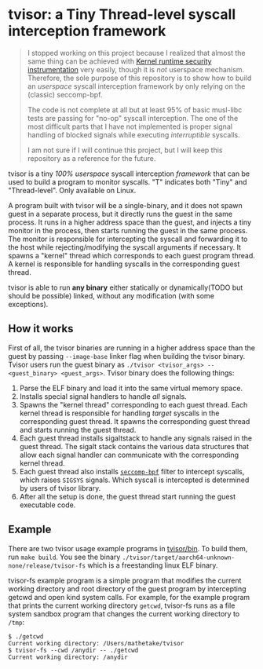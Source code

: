 # tvisor: a Tiny Thread-level syscall interception framework

> I stopped working on this project because I realized that almost the same thing can be achieved
> with [Kernel runtime security instrumentation](https://lwn.net/Articles/798157/) very easily, though it is _not_
> userspace mechanism.
> Therefore, the sole purpose of this repository is to show how to build an *userspace* syscall interception framework
> by only relying on the (classic) seccomp-bpf.
>
> The code is not complete at all but at least 95% of basic musl-libc tests are passing for "no-op" syscall
> interception.
> The one
> of the most
> difficult parts that I have not implemented is proper signal handling of blocked signals while executing
*interruptible* syscalls.
>
> I am not sure if I will continue this project, but I will keep this repository as a reference for the future.


tvisor is a tiny _100% userspace_ syscall interception _framework_ that can be used to build a program to monitor
syscalls.
"T" indicates both "Tiny" and "Thread-level". Only available on Linux.

A program built with tvisor will be a single-binary, and it does not spawn guest in a separate process, but it directly
runs the guest in
the same process.
It runs in a higher address space than the guest, and injects a tiny monitor in the process, then starts running the
guest
in the same process. The monitor is responsible for intercepting the syscall and forwarding it to the host while
rejecting/modifying
the syscall arguments if necessary.
It spawns a "kernel" thread which corresponds to each guest program thread. A kernel is responsible for handling
syscalls
in the corresponding guest thread.

tvisor is able to run **any binary** either statically or dynamically(TODO but should be possible) linked, without any
modification (with some exceptions).

## How it works

First of all, the tvisor binaries are running in a higher address space than the guest by passing `--image-base` linker
flag when building the tvisor binary. Tvisor users run the guest binary
as `./tvisor <tvisor_args> -- <guest_binary> <guest_args>`. Tvisor binary does the following things:

1. Parse the ELF binary and load it into the same virtual memory space.
2. Installs special signal handlers to handle *all* signals.
3. Spawns the "kernel thread" corresponding to each guest thread. Each kernel thread is responsible
   for handling _target_ syscalls in the corresponding guest thread. It spawns the corresponding guest thread and starts
   running
   the guest thread.
4. Each guest thread installs sigaltstack to handle any signals raised in the guest thread. The sigalt stack contains
   the various data structures that allow each signal handler can communicate with the corresponding kernel thread.
5. Each guest thread also
   installs [`seccomp-bpf`](https://www.kernel.org/doc/html/v4.19/userspace-api/seccomp_filter.html) filter to intercept
   syscalls, which
   raises `SIGSYS` signals. Which syscall is intercepted is determined by users of tvisor library.
6. After all the setup is done, the guest thread start running the guest executable code.

## Example

There are two tvisor usage example programs in [tvisor/bin](./tvisor/bin). To build them,
run `make build`. You see the binary `./tvisor/target/aarch64-unknown-none/release/tvisor-fs` which is a freestanding
linux ELF binary.

tvisor-fs example program is a simple program that modifies the current working directory and root directory of the
guest program by intercepting getcwd and open kind system calls. For example, for the example program that prints the
current working directory `getcwd`,
tvisor-fs runs as a file system sandbox program that changes the current working directory to `/tmp`:

```
$ ./getcwd
Current working directory: /Users/mathetake/tvisor
$ tvisor-fs --cwd /anydir -- ./getcwd
Current working directory: /anydir
```
